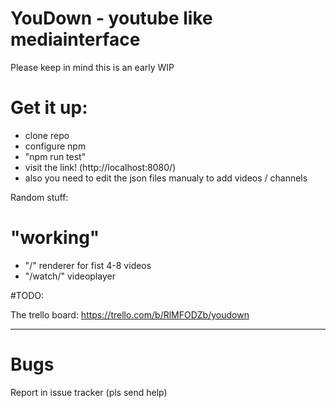 # YouDown - youtube like mediainterface

Please keep in mind this is an early WIP

# Get it up:

- clone repo
- configure npm
- "npm run test"
- visit the link! (http://localhost:8080/)
- also you need to edit the json files manualy to add videos / channels

Random stuff:

# "working"

- "/" renderer for fist 4-8 videos
- "/watch/" videoplayer 

#TODO: 

The trello board: https://trello.com/b/RlMFODZb/youdown

---
# Bugs

Report in issue tracker (pls send help)
